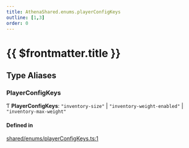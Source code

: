 ```yaml
---
title: AthenaShared.enums.playerConfigKeys
outline: [1,3]
order: 0
---
```


# {{ $frontmatter.title }}


## Type Aliases

### PlayerConfigKeys

Ƭ **PlayerConfigKeys**: ``"inventory-size"`` \| ``"inventory-weight-enabled"`` \| ``"inventory-max-weight"``

#### Defined in

[shared/enums/playerConfigKeys.ts:1](https://github.com/Stuyk/altv-athena/blob/6d21f39/src/core/shared/enums/playerConfigKeys.ts#L1)
